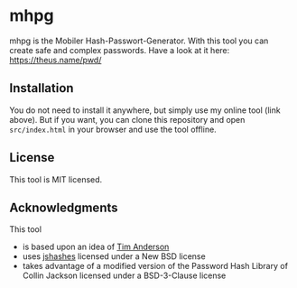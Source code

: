 # mhpg

mhpg is the Mobiler Hash-Passwort-Generator.
With this tool you can create safe and complex passwords.
Have a look at it here: https://theus.name/pwd/


## Installation

You do not need to install it anywhere, but simply use my online tool (link above).
But if you want, you can clone this repository and open `src/index.html` in your browser and use the tool offline.


## License

This tool is MIT licensed.


## Acknowledgments

This tool

 - is based upon an idea of [Tim Anderson](http://www.timando.net/hash-1/mobile.html)
 - uses [jshashes](https://github.com/h2non/jshashes) licensed under a New BSD license
 - takes advantage of a modified version of the Password Hash Library of Collin Jackson licensed under a BSD-3-Clause license
